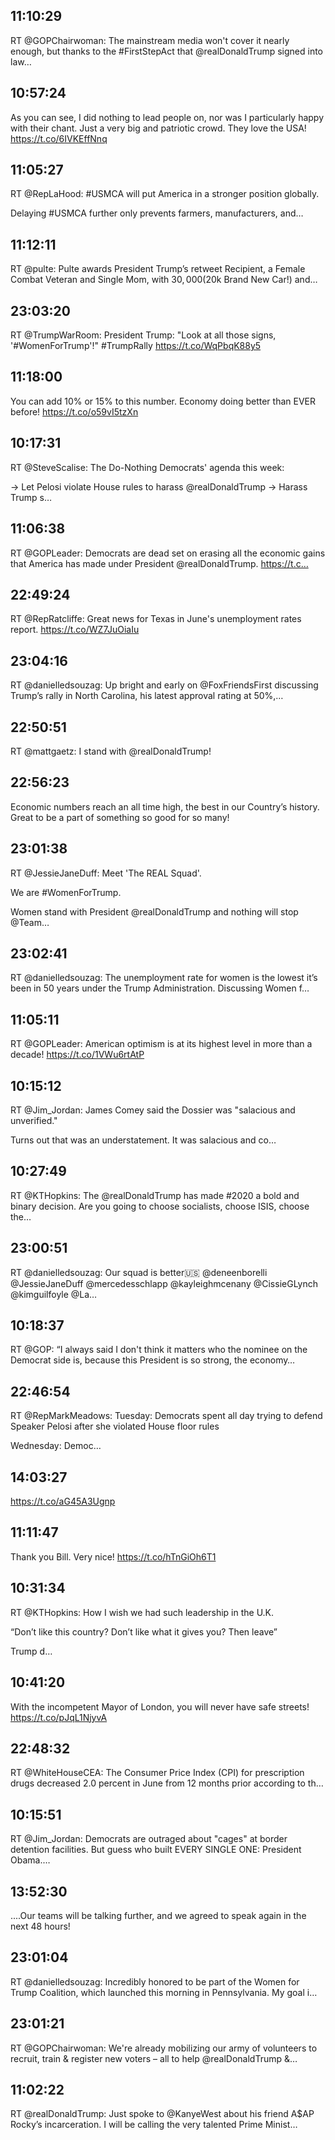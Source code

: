 ## 11:10:29
RT @GOPChairwoman: The mainstream media won't cover it nearly enough, but thanks to the #FirstStepAct that @realDonaldTrump signed into law…
## 10:57:24
As you can see, I did nothing to lead people on, nor was I particularly happy with their chant. Just a very big and patriotic crowd. They love the USA! https://t.co/6IVKEffNnq
## 11:05:27
RT @RepLaHood: #USMCA will put America in a stronger position globally. 

Delaying #USMCA further only prevents farmers, manufacturers, and…
## 11:12:11
RT @pulte: Pulte awards President Trump’s retweet Recipient, a Female Combat Veteran and Single Mom, with $30,000 ($20k Brand New Car!) and…
## 23:03:20
RT @TrumpWarRoom: President Trump: "Look at all those signs, '#WomenForTrump'!" 
#TrumpRally https://t.co/WqPbqK88y5
## 11:18:00
You can add 10% or 15% to this number. Economy doing better than EVER before! https://t.co/o59vI5tzXn
## 10:17:31
RT @SteveScalise: The Do-Nothing Democrats' agenda this week:

→ Let Pelosi violate House rules to harass @realDonaldTrump
→ Harass Trump s…
## 11:06:38
RT @GOPLeader: Democrats are dead set on erasing all the economic gains that America has made under President @realDonaldTrump. https://t.c…
## 22:49:24
RT @RepRatcliffe: Great news for Texas in June's unemployment rates report. https://t.co/WZ7JuOiaIu
## 23:04:16
RT @danielledsouzag: Up bright and early on @FoxFriendsFirst discussing Trump’s rally in North Carolina, his latest approval rating at 50%,…
## 22:50:51
RT @mattgaetz: I stand with @realDonaldTrump!
## 22:56:23
Economic numbers reach an all time high, the best in our Country’s history. Great to be a part of something so good for so many!
## 23:01:38
RT @JessieJaneDuff: Meet 'The REAL Squad'.

We are #WomenForTrump.

Women stand with President @realDonaldTrump and nothing will stop @Team…
## 23:02:41
RT @danielledsouzag: The unemployment rate for women is the lowest it’s been in 50 years under the Trump Administration. Discussing Women f…
## 11:05:11
RT @GOPLeader: American optimism is at its highest level in more than a decade! https://t.co/1VWu6rtAtP
## 10:15:12
RT @Jim_Jordan: James Comey said the Dossier was "salacious and unverified."

Turns out that was an understatement. It was salacious and co…
## 10:27:49
RT @KTHopkins: The @realDonaldTrump has made #2020 a bold and binary decision. 
Are you going to choose socialists, choose ISIS, choose the…
## 23:00:51
RT @danielledsouzag: Our squad is better🇺🇸 @deneenborelli @JessieJaneDuff @mercedesschlapp @kayleighmcenany @CissieGLynch @kimguilfoyle @La…
## 10:18:37
RT @GOP: “I always said I don't think it matters who the nominee on the Democrat side is, because this President is so strong, the economy…
## 22:46:54
RT @RepMarkMeadows: Tuesday: Democrats spent all day trying to defend Speaker Pelosi after she violated House floor rules

Wednesday: Democ…
## 14:03:27
https://t.co/aG45A3Ugnp
## 11:11:47
Thank you Bill. Very nice! https://t.co/hTnGiOh6T1
## 10:31:34
RT @KTHopkins: How I wish we had such leadership in the U.K. 

“Don’t like this country? Don’t like what it gives you? Then leave”

Trump d…
## 10:41:20
With the incompetent Mayor of London, you will never have safe streets! https://t.co/pJqL1NjyvA
## 22:48:32
RT @WhiteHouseCEA: The Consumer Price Index (CPI) for prescription drugs decreased 2.0 percent in June from 12 months prior according to th…
## 10:15:51
RT @Jim_Jordan: Democrats are outraged about "cages" at border detention facilities. But guess who built EVERY SINGLE ONE: President Obama.…
## 13:52:30
....Our teams will be talking further, and we agreed to speak again in the next 48 hours!
## 23:01:04
RT @danielledsouzag: Incredibly honored to be part of the Women for Trump Coalition, which launched this morning in Pennsylvania. My goal i…
## 23:01:21
RT @GOPChairwoman: We're already mobilizing our army of volunteers to recruit, train &amp; register new voters – all to help @realDonaldTrump &amp;…
## 11:02:22
RT @realDonaldTrump: Just spoke to @KanyeWest about his friend A$AP Rocky’s incarceration. I will be calling the very talented Prime Minist…
